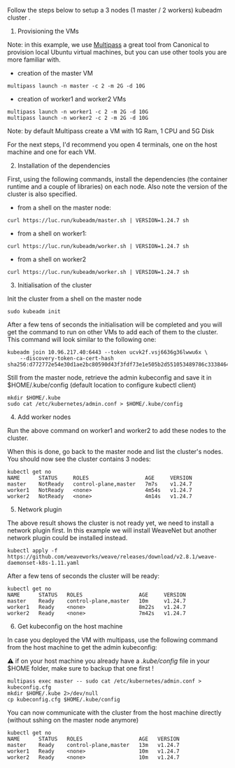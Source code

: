 Follow the steps below to setup a 3 nodes (1 master / 2 workers) kubeadm cluster .

1. Provisioning the VMs

Note: in this example, we use [Multipass](https://mutlipass.run) a great tool from Canonical to provision local Ubuntu virtual machines, but you can use other tools you are more familiar with.

- creation of the master VM

```
multipass launch -n master -c 2 -m 2G -d 10G
```

- creation of worker1 and worker2 VMs

```
multipass launch -n worker1 -c 2 -m 2G -d 10G
multipass launch -n worker2 -c 2 -m 2G -d 10G
```

Note: by default Multipass create a VM with 1G Ram, 1 CPU and 5G Disk 

For the next steps, I'd recommend you open 4 terminals, one on the host machine and one for each VM.

2. Installation of the dependencies

First, using the following commands, install the dependencies (the container runtime and a couple of libraries) on each node. Also note the version of the cluster is also specified.

- from a shell on the master node:

```
curl https://luc.run/kubeadm/master.sh | VERSION=1.24.7 sh
```

- from a shell on worker1:

```
curl https://luc.run/kubeadm/worker.sh | VERSION=1.24.7 sh
```

- from a shell on worker2

```
curl https://luc.run/kubeadm/worker.sh | VERSION=1.24.7 sh
```

3. Initialisation of the cluster

Init the cluster from a shell on the master node

```
sudo kubeadm init
```

After a few tens of seconds the initialisation will be completed and you will get the command to run on other VMs to add each of them to the cluster. This command will look similar to the following one:

```
kubeadm join 10.96.217.40:6443 --token ucvk2f.vsj6636g36lwwu6x \
	--discovery-token-ca-cert-hash sha256:d772772e54e30d1ae2bc80590d43f3fdf73e1e505b2d551053489786c3338464
```

Still from the master node, retrieve the admin kubeconfig and save it in $HOME/.kube/config (default location to configure kubectl client)

```
mkdir $HOME/.kube
sudo cat /etc/kubernetes/admin.conf > $HOME/.kube/config
```

4. Add worker nodes

Run the above command on worker1 and worker2 to add these nodes to the cluster.

When this is done, go back to the master node and list the cluster's nodes. You should now see the cluster contains 3 nodes:

```
kubectl get no
NAME      STATUS     ROLES                  AGE     VERSION
master    NotReady   control-plane,master   7m7s    v1.24.7
worker1   NotReady   <none>                 4m54s   v1.24.7
worker2   NotReady   <none>                 4m14s   v1.24.7
```

5. Network plugin

The above result shows the cluster is not ready yet, we need to install a network plugin first. In this example we will install WeaveNet but another network plugin could be installed instead.

```
kubectl apply -f https://github.com/weaveworks/weave/releases/download/v2.8.1/weave-daemonset-k8s-1.11.yaml
```

After a few tens of seconds the cluster will be ready:

```
kubectl get no
NAME      STATUS   ROLES                  AGE     VERSION
master    Ready    control-plane,master   10m     v1.24.7
worker1   Ready    <none>                 8m22s   v1.24.7
worker2   Ready    <none>                 7m42s   v1.24.7
```

6. Get kubeconfig on the host machine

In case you deployed the VM with multipass, use the following command from the host machine to get the admin kubeconfig:

:warning: if on your host machine you already have a *.kube/config* file in your $HOME folder, make sure to backup that one first !

```
multipass exec master -- sudo cat /etc/kubernetes/admin.conf > kubeconfig.cfg
mkdir $HOME/.kube 2>/dev/null
cp kubeconfig.cfg $HOME/.kube/config
```

You can now communicate with the cluster from the host machine directly (without sshing on the master node anymore)

```
kubectl get no
NAME      STATUS   ROLES                  AGE   VERSION
master    Ready    control-plane,master   13m   v1.24.7
worker1   Ready    <none>                 10m   v1.24.7
worker2   Ready    <none>                 10m   v1.24.7
```
